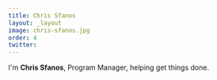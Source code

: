 ```yaml
---
title: Chris Sfanos
layout: _layout
image: chris-sfanos.jpg
order: 4
twitter: 
---
```


I'm **Chris Sfanos**, Program Manager, helping get things done.